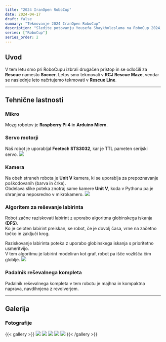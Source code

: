 ```yaml
---
title: "2024 IranOpen RoboCup"
date: 2024-04-17
draft: false
summary: "Tekmovanje 2024 IranOpen RoboCup"
description: "Sledite potovanju Yousefa Shaykholeslama na RoboCup 2024, kjer se vrhunska robotika in umetna inteligenca združita za ustvarjanje inovativnih rešitev. Bodite obveščeni o napredku njegove ekipe, dosežkih in izkušnjah v enem najbolj prestižnih tekmovanj v robotiki na svetu."
series: ["RoboCup"]
series_order: 2
---
```


## Uvod
V tem letu smo pri RoboCupu izbrali drugačen pristop in se odločili za **Rescue** namesto **Soccer**. Letos smo tekmovali v **RCJ Rescue Maze**, vendar se naslednje leto načrtujemo tekmovati v **Rescue Line**.

---

## Tehnične lastnosti

### Mikro
Mozg robotov je **Raspberry Pi 4** in **Arduino Micro**.

### Servo motorji
Naš robot je uporabljal **Feetech STS3032**, kar je TTL pameten serijski servo.
<img class="thumbnailshadow" src="sts3032.png">

### Kamera
Na obeh straneh robota je **Unit V** kamera, ki se uporablja za prepoznavanje poškodovanih (barva in črke).  
Obdelava slike poteka znotraj same kamere **Unit V**, koda v Pythonu pa je shranjena neposredno v mikrokamero.
<img class="thumbnailshadow" src="unitv.png">

### Algoritem za reševanje labirinta
Robot začne raziskovati labirint z uporabo algoritma globinskega iskanja **(DFS)**.  
Ko je celoten labirint preiskan, se robot, če je dovolj časa, vrne na začetno točko in zaključi krog.

Raziskovanje labirinta poteka z uporabo globinskega iskanja s prioritetno usmeritvijo.  
V tem algoritmu je labirint modeliran kot graf, robot pa išče vozlišča čim globlje.
<img class="thumbnailshadow" src="algo.png">

### Padalnik reševalnega kompleta
Padalnik reševalnega kompleta v tem robotu je majhna in kompaktna naprava, navdihnjena z revolverjem.

---

## Galerija

### Fotografije

{{< gallery >}}
  <img src="nature.jpg" class="grid-w33" />
  <img src="robots.jpg" class="grid-w33" />
  <img src="eh.jpg" class="grid-w33" />
  <img src="milad.jpg" class="grid-w33" />
  <img src="tdp.png" class="grid-w33" />
{{< /gallery >}}
